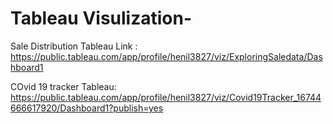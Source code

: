 # Tableau Visulization-

Sale Distribution Tableau Link : https://public.tableau.com/app/profile/henil3827/viz/ExploringSaledata/Dashboard1

COvid 19 tracker Tableau: https://public.tableau.com/app/profile/henil3827/viz/Covid19Tracker_16744666617920/Dashboard1?publish=yes
